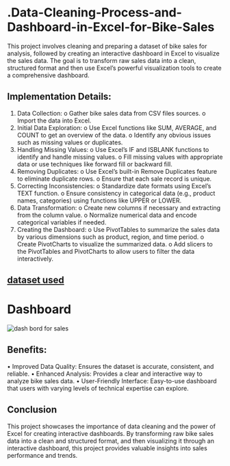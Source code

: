 # .Data-Cleaning-Process-and-Dashboard-in-Excel-for-Bike-Sales
This project involves cleaning and preparing a dataset of bike sales for analysis, followed by creating an interactive dashboard in Excel to visualize the sales data. The goal is to transform raw sales data into a clean, structured format and then use Excel’s powerful visualization tools to create a comprehensive dashboard.
## Implementation Details:
1.	Data Collection:
o	Gather bike sales data from CSV files sources.
o	Import the data into Excel.
2.	Initial Data Exploration:
o	Use Excel functions like SUM, AVERAGE, and COUNT to get an overview of the data.
o	Identify any obvious issues such as missing values or duplicates.
3.	Handling Missing Values:
o	Use Excel’s IF and ISBLANK functions to identify and handle missing values.
o	Fill missing values with appropriate data or use techniques like forward fill or backward fill.
4.	Removing Duplicates:
o	Use Excel’s built-in Remove Duplicates feature to eliminate duplicate rows.
o	Ensure that each sale record is unique.
5.	Correcting Inconsistencies:
o	Standardize date formats using Excel’s TEXT function.
o	Ensure consistency in categorical data (e.g., product names, categories) using functions like UPPER or LOWER.
6.	Data Transformation:
o	Create new columns if necessary and extracting from the column value.
o	Normalize numerical data and encode categorical variables if needed.
7.	Creating the Dashboard:
o	Use PivotTables to summarize the sales data by various dimensions such as product, region, and time period.
o	Create PivotCharts to visualize the summarized data.
o	Add slicers to the PivotTables and PivotCharts to allow users to filter the data interactively.
##  <a href="https://github.com/LUJAINALALAWI/.-Data-Cleaning-Process-and-Dashboard-in-Excel-for-Bike-Sales/blob/main/Excel%20Project%20Dataset.DATA.xlsx">dataset used</a>
# Dashboard
![dash bord for sales](https://github.com/user-attachments/assets/d2a77bcf-3687-4627-a242-bb90e1b883e5)

## Benefits:
•	Improved Data Quality: Ensures the dataset is accurate, consistent, and reliable.
•	Enhanced Analysis: Provides a clear and interactive way to analyze bike sales data.
•	User-Friendly Interface: Easy-to-use dashboard that users with varying levels of technical expertise can explore.
## Conclusion
This project showcases the importance of data cleaning and the power of Excel for creating interactive dashboards. By transforming raw bike sales data into a clean and structured format, and then visualizing it through an interactive dashboard, this project provides valuable insights into sales performance and trends.
